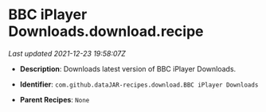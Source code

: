 # BBC iPlayer Downloads.download.recipe

_Last updated 2021-12-23 19:58:07Z_

- **Description**: Downloads latest version of BBC iPlayer Downloads.

- **Identifier**: `com.github.dataJAR-recipes.download.BBC iPlayer Downloads`

- **Parent Recipes**: `None`